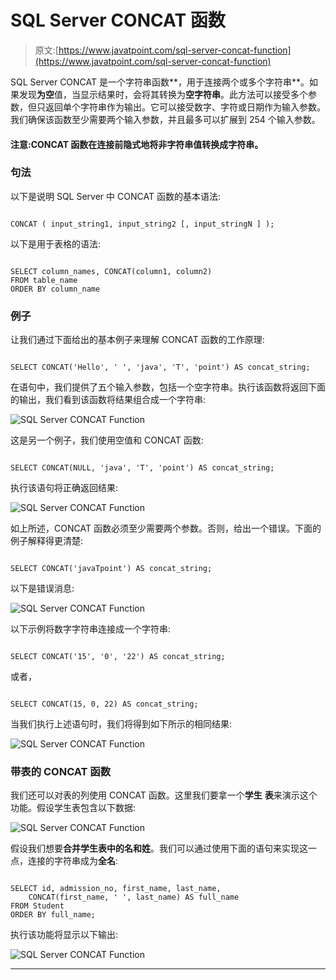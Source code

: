 # SQL Server CONCAT 函数

> 原文:[https://www.javatpoint.com/sql-server-concat-function](https://www.javatpoint.com/sql-server-concat-function)

SQL Server CONCAT 是一个字符串函数**，用于连接两个或多个字符串**。如果发现**为空**值，当显示结果时，会将其转换为**空字符串**。此方法可以接受多个参数，但只返回单个字符串作为输出。它可以接受数字、字符或日期作为输入参数。我们确保该函数至少需要两个输入参数，并且最多可以扩展到 254 个输入参数。

#### 注意:CONCAT 函数在连接前隐式地将非字符串值转换成字符串。

### 句法

以下是说明 SQL Server 中 CONCAT 函数的基本语法:

```

CONCAT ( input_string1, input_string2 [, input_stringN ] );

```

以下是用于表格的语法:

```

SELECT column_names, CONCAT(column1, column2) 
FROM table_name
ORDER BY column_name

```

### 例子

让我们通过下面给出的基本例子来理解 CONCAT 函数的工作原理:

```

SELECT CONCAT('Hello', ' ', 'java', 'T', 'point') AS concat_string;

```

在语句中，我们提供了五个输入参数，包括一个空字符串。执行该函数将返回下面的输出，我们看到该函数将结果组合成一个字符串:

![SQL Server CONCAT Function](../Images/ca5e5a6a18c3fae1e1a0ed8e3dba0f23.png)

这是另一个例子，我们使用空值和 CONCAT 函数:

```

SELECT CONCAT(NULL, 'java', 'T', 'point') AS concat_string;

```

执行该语句将正确返回结果:

![SQL Server CONCAT Function](../Images/f7ab0ab8b72d5d1e48cd708a069185b1.png)

如上所述，CONCAT 函数必须至少需要两个参数。否则，给出一个错误。下面的例子解释得更清楚:

```

SELECT CONCAT('javaTpoint') AS concat_string;

```

以下是错误消息:

![SQL Server CONCAT Function](../Images/d7267596895b77e8729ad9b41b49fbc7.png)

以下示例将数字字符串连接成一个字符串:

```

SELECT CONCAT('15', '0', '22') AS concat_string;

```

或者，

```

SELECT CONCAT(15, 0, 22) AS concat_string;

```

当我们执行上述语句时，我们将得到如下所示的相同结果:

![SQL Server CONCAT Function](../Images/2b0df124a07c63a6c6756d83ac80197f.png)

### 带表的 CONCAT 函数

我们还可以对表的列使用 CONCAT 函数。这里我们要拿一个**学生** **表**来演示这个功能。假设学生表包含以下数据:

![SQL Server CONCAT Function](../Images/4fb658162c743bea9f0da0d82fe187cb.png)

假设我们想要**合并学生表中的名和姓**。我们可以通过使用下面的语句来实现这一点，连接的字符串成为**全名**:

```

SELECT id, admission_no, first_name, last_name,
    CONCAT(first_name, ' ', last_name) AS full_name
FROM Student
ORDER BY full_name;

```

执行该功能将显示以下输出:

![SQL Server CONCAT Function](../Images/706e04913764add9624ee2cbce7c8987.png)

* * *